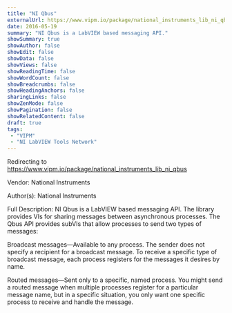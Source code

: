 ```yaml
---
title: "NI Qbus"
externalUrl: https://www.vipm.io/package/national_instruments_lib_ni_qbus
date: 2016-05-19
summary: "NI Qbus is a LabVIEW based messaging API."
showSummary: true
showAuthor: false
showEdit: false
showData: false
showViews: false
showReadingTime: false
showWordCount: false
showBreadcrumbs: false
showHeadingAnchors: false
sharingLinks: false
showZenMode: false
showPagination: false
showRelatedContent: false
draft: true
tags:
 - "VIPM"
 - "NI LabVIEW Tools Network"
---
```


Redirecting to https://www.vipm.io/package/national_instruments_lib_ni_qbus

Vendor: National Instruments

Author(s): National Instruments
 
Full Description:
NI Qbus is a LabVIEW based messaging API.  The  library provides VIs for sharing messages between asynchronous processes.  The Qbus API provides subVIs that allow processes to send two types of messages:

Broadcast messages—Available to any process. The sender does not specify a recipient for a broadcast message. To receive a specific type of broadcast message, each process registers for the messages it desires by name. 

Routed messages—Sent only to a specific, named process. You might send a routed message when multiple processes register for a particular message name, but in a specific situation, you only want one specific process to receive and handle the message.